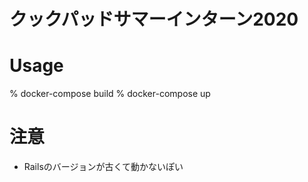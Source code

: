 # クックパッドサマーインターン2020

# Usage
  
  % docker-compose build
  % docker-compose up
  
# 注意
- Railsのバージョンが古くて動かないぽい

